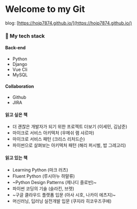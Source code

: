 # Welcome to my Git
blog: [https://hojp7874.github.io/](https://hojp7874.github.io/)

### 🌱 My tech stack
#### Back-end
- Python
- Django
- Vue Cli
- MySQL

#### Collaboration
- Github
- JIRA

#### 읽고 싶은 책
- 더 괜찮은 개발자가 되기 위한 프로젝트 더보기 (이세민, 김남준)
- 마이크로 서비스 아키텍처 (우메쉬 램 샤르마)
- 마이크로 서비스 패턴 (크리스 리처드슨)
- 파이썬으로 살펴보는 아키텍처 패턴 (해리 퍼시벌, 밥 그레고리)

#### 읽고 있는 책
- Learning Python (마크 러츠)
- Fluent Python (루시아누 하말류)
- ~Python Design Patterns (제나디 즐로빈)~
- 파이썬 코딩의 기술 (슬라킨, 브렛)
- ~구글 클라우드 플랫폼 입문 (아사 시호, 나카이 에츠지)~
- 머신러닝, 딥러닝 실전개발 입문 (쿠지라 히코우즈쿠에)

<!--
**hojp7874/hojp7874** is a ✨ _special_ ✨ repository because its `README.md` (this file) appears on your GitHub profile.

Here are some ideas to get you started:

- 🔭 I’m currently working on ...
- 🌱 I’m currently learning ...
- 👯 I’m looking to collaborate on ...
- 🤔 I’m looking for help with ...
- 💬 Ask me about ...
- 📫 How to reach me: ...
- 😄 Pronouns: ...
- ⚡ Fun fact: ...
-->
